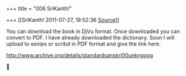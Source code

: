 +++
title = "006 SriKanth!"

+++
[[SriKanth!	2011-07-27, 19:52:36 [Source](https://groups.google.com/g/samskrita/c/6CPQVk_Y80g)]]



You can download the book in DjVu format. Once downloaded you can  
convert to PDF. I have already downloaded the dictionary. Soon I will  
upload to esnips or scribd in PDF format and give the link here.  
  
<http://www.archive.org/details/standardsanskri00unkngoog>  



